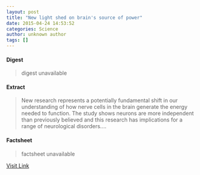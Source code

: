 ```yaml
---
layout: post
title: "New light shed on brain's source of power"
date: 2015-04-24 14:53:52
categories: Science
author: unknown author
tags: []
---
```



#### Digest
>digest unavailable

#### Extract
>New research represents a potentially fundamental shift in our understanding of how nerve cells in the brain generate the energy needed to function. The study shows neurons are more independent than previously believed and this research has implications for a range of neurological disorders....

#### Factsheet
>factsheet unavailable

[Visit Link](http://feeds.sciencedaily.com/~r/sciencedaily/~3/MoLhirLxpe4/150424105352.htm)


